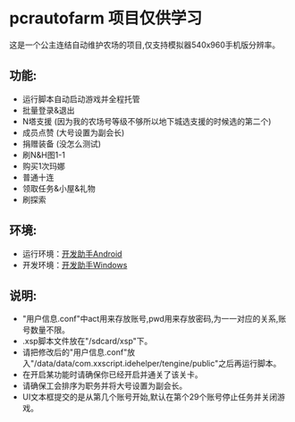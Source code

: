 # pcrautofarm 项目仅供学习

这是一个公主连结自动维护农场的项目,仅支持模拟器540x960手机版分辨率。  
## 功能:  
- 运行脚本自动启动游戏并全程托管
- 批量登录&退出
- N塔支援  (因为我的农场号等级不够所以地下城选支援的时候选的第二个)  
- 成员点赞 (大号设置为副会长)  
- 捐赠装备 (没怎么测试)  
- 刷N&H图1-1  
- 购买1次玛娜  
- 普通十连  
- 领取任务&小屋&礼物  
- 刷探索
## 环境:  
- 运行环境：[开发助手Android](https://wws.lanzous.com/iX7FTdqiuqd "点击下载")
- 开发环境：[开发助手Windows](https://wws.lanzous.com/i8es6dqiz5c "点击下载")
## 说明: 
- "用户信息.conf"中act用来存放账号,pwd用来存放密码,为一一对应的关系,账号数量不限。  
- .xsp脚本文件放在"/sdcard/xsp"下。
- 请把修改后的"用户信息.conf"放入"/data/data/com.xxscript.idehelper/tengine/public"之后再运行脚本。  
- 在开启某功能时请确保你已经开启并通关了该关卡。  
- 请确保工会排序为职务并将大号设置为副会长。  
- UI文本框提交的是从第几个账号开始,默认在第个29个账号停止任务并关闭游戏。
